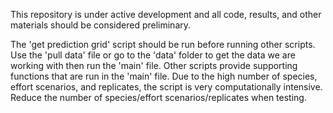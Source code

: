 This repository is under active development and all code, results, and other materials should be considered preliminary. 

The 'get prediction grid' script should be run before running other scripts. Use the 'pull data' file or go to the 'data' folder to get the data we are working with then run the 'main' file. Other scripts provide supporting functions that are run in the 'main' file. Due to the high number of species, effort scenarios, and replicates, the script is very computationally intensive. Reduce the number of species/effort scenarios/replicates when testing.
